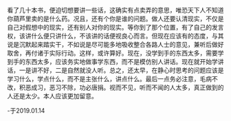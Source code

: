 看了几十本书，便迫切想要讲一些话，这确实有点卖弄的意思，唯恐天下人不知道你葫芦里卖的是什么药。况且，还有个你是谁的问题。做人还要认清现实，不仅是自己对假想中的现实，还有别人对你的现实。等你到了那个位置，有了自己的发言权，该讲什么便只讲什么，不该讲的话便视良心而言。但现在应该有的态度，与其说是沉默起来踏实干，不如说是尽可能多地吸收整合各路人士的意见，兼听后做好取舍，再付诸于实际行动。这样，或许算好。现在，没学到手的东西太多，需要学到手的东西太多，应该务实地做事学东西，而不是模仿别人讲话。现在就开始学讲话，一是讲不好，二是自然就没人听。总之，还太早，在静心时思考的问题应该是学习什么，学点什么，而不是主张什么，讲点什么。最后一点务必注意，毛病不改，积恶成习，恶习不除，功必唐捐。视而不见，听而不闻的人太多，真正做到的人还是太少。本人应该更加留意。

-于2019.01.14
